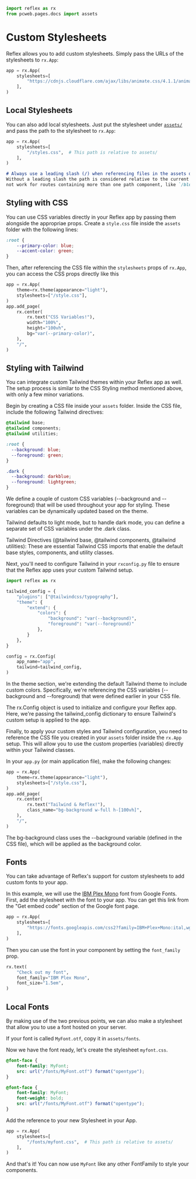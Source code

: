 ```python exec
import reflex as rx
from pcweb.pages.docs import assets
```

# Custom Stylesheets

Reflex allows you to add custom stylesheets. Simply pass the URLs of the stylesheets to `rx.App`:

```python
app = rx.App(
    stylesheets=[
        "https://cdnjs.cloudflare.com/ajax/libs/animate.css/4.1.1/animate.min.css",
    ],
)
```

## Local Stylesheets

You can also add local stylesheets. Just put the stylesheet under [`assets/`]({assets.upload_and_download_files.path}) and pass the path to the stylesheet to `rx.App`:

```python
app = rx.App(
    stylesheets=[
        "/styles.css",  # This path is relative to assets/
    ],
)
```

```md alert warning
# Always use a leading slash (/) when referencing files in the assets directory.
Without a leading slash the path is considered relative to the current page route and may
not work for routes containing more than one path component, like `/blog/my-cool-post`.
```


## Styling with CSS

You can use CSS variables directly in your Reflex app by passing them alongside the appropriae props. Create a `style.css` file inside the `assets` folder with the following lines:

```css
:root {
    --primary-color: blue;
    --accent-color: green;
}
```

Then, after referencing the CSS file within the `stylesheets` props of `rx.App`, you can access the CSS props directly like this

```python
app = rx.App(
    theme=rx.theme(appearance="light"),
    stylesheets=["/style.css"],
)
app.add_page(
    rx.center(
        rx.text("CSS Variables!"),
        width="100%",
        height="100vh",
        bg="var(--primary-color)",
    ),
    "/",
)
```

## Styling with Tailwind

You can integrate custom Tailwind themes within your Reflex app as well. The setup process is similar to the CSS Styling method mentioned above, with only a few minor variations.

Begin by creating a CSS file inside your `assets` folder. Inside the CSS file, include the following Tailwind directives:

```css
@tailwind base;
@tailwind components;
@tailwind utilities;

:root {
  --background: blue;
  --foreground: green;
}

.dark {
  --background: darkblue;
  --foreground: lightgreen;
}
```

We define a couple of custom CSS variables (--background and --foreground) that will be used throughout your app for styling. These variables can be dynamically updated based on the theme.

Tailwind defaults to light mode, but to handle dark mode, you can define a separate set of CSS variables under the .dark class. 

Tailwind Directives (@tailwind base, @tailwind components, @tailwind utilities): These are essential Tailwind CSS imports that enable the default base styles, components, and utility classes.

Next, you'll need to configure Tailwind in your `rxconfig.py` file to ensure that the Reflex app uses your custom Tailwind setup.

```python
import reflex as rx

tailwind_config = {
    "plugins": ["@tailwindcss/typography"],
    "theme": {
        "extend": {
            "colors": {
                "background": "var(--background)",
                "foreground": "var(--foreground)"
            },
        }
    },
}

config = rx.Config(
    app_name="app",
    tailwind=tailwind_config,
)
```

In the theme section, we're extending the default Tailwind theme to include custom colors. Specifically, we're referencing the CSS variables (--background and --foreground) that were defined earlier in your CSS file.

The rx.Config object is used to initialize and configure your Reflex app. Here, we're passing the tailwind_config dictionary to ensure Tailwind's custom setup is applied to the app.

Finally, to apply your custom styles and Tailwind configuration, you need to reference the CSS file you created in your `assets` folder inside the `rx.App` setup. This will allow you to use the custom properties (variables) directly within your Tailwind classes.

In your `app.py` (or main application file), make the following changes:

```python
app = rx.App(
    theme=rx.theme(appearance="light"),
    stylesheets=["/style.css"],
)
app.add_page(
    rx.center(
        rx.text("Tailwind & Reflex!"),
        class_name="bg-background w-full h-[100vh]",
    ),
    "/",
)
```

The bg-background class uses the --background variable (defined in the CSS file), which will be applied as the background color. 

## Fonts

You can take advantage of Reflex's support for custom stylesheets to add custom fonts to your app.

In this example, we will use the [IBM Plex Mono]({"https://fonts.google.com/specimen/IBM+Plex+Mono"}) font from Google Fonts. First, add the stylesheet with the font to your app. You can get this link from the "Get embed code" section of the Google font page.

```python
app = rx.App(
    stylesheets=[
        "https://fonts.googleapis.com/css2?family=IBM+Plex+Mono:ital,wght@0,100;0,200;0,300;0,400;0,500;0,600;0,700;1,100;1,200;1,300;1,400;1,500;1,600;1,700&display=swap",
    ],
)
```

Then you can use the font in your component by setting the `font_family` prop.

```python demo
rx.text(
    "Check out my font",
    font_family="IBM Plex Mono",
    font_size="1.5em",
)
```

## Local Fonts

By making use of the two previous points, we can also make a stylesheet that allow you to use a font hosted on your server.

If your font is called `MyFont.otf`, copy it in `assets/fonts`.

Now we have the font ready, let's create the stylesheet `myfont.css`.

```css
@font-face {
    font-family: MyFont;
    src: url("/fonts/MyFont.otf") format("opentype");
}

@font-face {
    font-family: MyFont;
    font-weight: bold;
    src: url("/fonts/MyFont.otf") format("opentype");
}
```

Add the reference to your new Stylesheet in your App.

```python
app = rx.App(
    stylesheets=[
        "/fonts/myfont.css",  # This path is relative to assets/
    ],
)
```

And that's it! You can now use `MyFont` like any other FontFamily to style your components.

